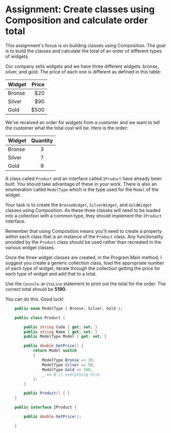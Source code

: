 # Assignment: Create classes using Composition and calculate order total 

This assignment's focus is on building classes using Composition. The goal is to build the classes and calculate the total of an order of different types of widgets.

Our company sells widgets and we have three different widgets: bronse, silver, and gold. The price of each one is different as defined in this table:

| Widget | Price |
| ------ | ----: |
| Bronse | $20   |
| Silver | $90   |
| Gold   | $500  |

We've received an order for widgets from a customer and we want to tell the customer what the total cost will be. Here is the order:

| Widget | Quantity |
| ------ | :------: |
| Bronse | 3        |
| Silver | 7        |
| Gold   | 9        |

A class called `Product` and an interface called `IProduct` have already been built. You should take advantage of these in your work. There is also an enumeration called `ModelType` which is the type used for the `Model` of the widget.

Your task is to create the `BronseWidget`, `SilverWidget`, and `GoldWidget` classes using Composition. As these three classes will need to be loaded into a collection with a common type, they should implement the `IProduct` interface.

Remember that using Composition means you'll need to create a property within each class that is an instance of the `Product` class. Any functionality provided by the `Product` class should be used rather than recreated in the various widget classes.

Once the three widget classes are created, in the Program.Main method, I suggest you create a generic collection class, load the appropriate number of each type of widget, iterate through the collection getting the price for each type of widget and add that to a total.

Use the `Console.WriteLine` statement to print out the total for the order. The correct total should be **5190**.

You can do this. Good luck!

```csharp
    public enum ModelType { Bronse, Silver, Gold };

    public class Product {

        public string Code { get; set; }
        public string Name { get; set; }
        public ModelType Model { get; set; } 

        public double GetPrice() {
            return Model switch
            {
                ModelType.Bronse => 20,
                ModelType.Silver => 90,
                ModelType.Gold => 500,
                _ => 0 // everything else
            };
        }

        public Product() { }
    }
```

```csharp
    public interface IProduct {

        public double GetPrice();

    }
```